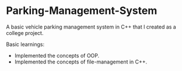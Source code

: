 # Parking-Management-System
A basic vehicle parking management system in C++ that I created as a college project.

Basic learnings:
- Implemented the concepts of OOP.
- Implemented the concepts of file-management in C++.
